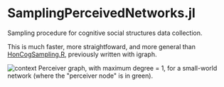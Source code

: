 # SamplingPerceivedNetworks.jl
Sampling procedure for cognitive social structures data collection.

This is much faster, more straightfoward, and more general than [HonCogSampling.R](https://github.com/human-nature-lab/HonCogSampling), previously written with igraph.

![context](https://user-images.githubusercontent.com/8230371/155175635-2f22964f-c817-4839-9ffb-fae87a42abb1.svg)
Perceiver graph, with maximum degree = 1, for a small-world network (where the "perceiver node" is in green).
